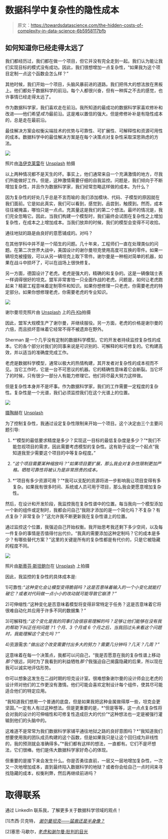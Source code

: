 # 数据科学中复杂性的隐性成本

> 原文：<https://towardsdatascience.com/the-hidden-costs-of-complexity-in-data-science-6b5958117bfb>

## 如何知道你已经走得太远了

我们都经历过，我们都在做一个项目，但它并没有完全走到一起。我们认为能让我们实现目标的模式没有成功。因此，我们很想增加一点复杂性，“如果我为这个项目定制一点这个函数会怎么样？”

其他时候，我们开始一个项目，头脑风暴前进的道路。我们把伟大的想法放在黑板上。他们都处于数据科学的前沿。每个人都很兴奋，但有一种挥之不去的感觉，也许事情已经走得太远了。

作为数据科学家，我们喜欢走在前沿。我所知道的最成功的数据科学家喜欢修补和改进——他们希望*成为*最前沿。这是难以置信的强大。但是修修补补是有隐性成本的，总是走在最前沿。

最佳解决方案会权衡尖端技术的优势与可靠性、可扩展性、可解释性和资源可用性的成本。数据科学中的最佳解决方案是在每个决策点对复杂性采取深思熟虑的方法。

![](img/bc83322b8eff7826279d9593fb5787d2.png)

照片由[洛伊克莱雷](https://unsplash.com/@loicleray?utm_source=medium&utm_medium=referral)在 [Unsplash](https://unsplash.com?utm_source=medium&utm_medium=referral) 拍摄

以上两种情况都不是天生的坏。事实上，他们通常来自一个充满激情的地方，尽我们所能做好工作。但是，这种激情需要仔细的自我监控。问题是，我们倾向于不断增加复杂性，并且作为数据科学家，我们经常忽略这样做的成本。为什么？

因为复杂性的好处几乎总是不言而喻的:我们添加模块、代码、子模型的原因就在我们面前。它是如此真实，我们可以看到，感觉到，品尝到，触摸到。然而，成本往往被掩盖，哪怕只是一点点。充其量这是我们的第二个想法。最坏的情况是，我们完全忽略它。因此，当我们构建一个模型时，我们最终会试图在复杂性之上增加复杂性，在成本之上增加成本。当我们放弃的时候，我们的模型会变得不可收拾。

通往地狱的路是由良好的意愿铺成的。对吗？

在其他学科中并不是一个陌生的问题。几十年来，工程师们一直在处理类似的问题。在第二次世界大战中，美国设计的谢尔曼坦克使用高度可互换的零件。如果一辆坦克被撞毁，可以从另一辆坦克上取下零件。谢尔曼是一种相对简单的机器，如果在战斗中损坏了，可以在战场上很快修复。

另一方面，德国设计了老虎。老虎是强大的，精确的和复杂的。这是一辆像瑞士表一样调得很好的坦克。盟军非常害怕一只全面作战的老虎。问题是，如何让老虎跑起来？精密工程意味着定制零件和知识。如果你想修理一只老虎，你需要老虎的特定部分。如果你想修理老虎，你需要老虎的专业知识。

![](img/037331798096b9406abf2a449632a143.png)

谢尔曼坦克照片由 [Unsplash](https://unsplash.com?utm_source=medium&utm_medium=referral) 上的[丹·Kb](https://unsplash.com/@dante_t?utm_source=medium&utm_medium=referral)拍摄

因此，盟军大规模生产了谢尔曼，并继续服役。另一方面，老虎的价格是谢尔曼的六倍，而且损坏意味着它经常不得不被遗弃在野外。

Sherman 是一个几乎没有定制的数据科学模型。它的开发者持续监控复杂性的成本。它的各个部分对我们的同事来说是可识别的、可解释的和可修复的。它构建高效，并以适当的准确度完成工作。

老虎是数据科学模型，通常以极大的热情构建，其开发者对复杂性的成本视而不见。当它工作时，它是一台不可思议的机器。它的精确性意味着它会断裂。当它坏了的时候，只有很少一部分人有能力修理它。他们将尽最大努力这样做。

但是复杂性本身并不是坏事。作为数据科学家，我们的工作需要一定程度的复杂性。复杂性是一个光谱，我们必须监控我们在这个光谱上的位置。

![](img/26cf2a26934a42ec8524a1ae69c542ea.png)

[摄陶赫](https://unsplash.com/@gabriellic?utm_source=medium&utm_medium=referral)在 [Unsplash](https://unsplash.com?utm_source=medium&utm_medium=referral)

为了控制复杂性，我通过设定复杂性限制来开始一个项目。这个决定由三个主要问题引导:

1) *“模型的最低要求精度是多少？实现这一目标的最低复杂度是多少？”*我们不能忽视项目的需求，因此需要考虑模型的复杂性。这有助于设定一个起点“我知道我至少需要这个项目的中等复杂程度。”

2) *“这个项目需要某种缩放吗？”如果项目要扩展，那么我会对复杂性限制更加严格。牺牲可靠性将被认为是非常昂贵的成本。*

3) *“项目有多少资源可用？”*我可以支配的资源将进一步影响我让项目变得有多复杂。如果我有很多时间、系统或人员可用于项目，那么我会更愿意增加复杂性。

然后，在设计和开发阶段，我监控我在复杂性谱中的位置。每当我向一个模型添加一个新的组件或定制时，我都会问自己“我刚才添加的是一个简化吗？不复杂？有点复杂？非常复杂？”这允许我不断更新我在复杂性谱上的位置。

通过监控这个位置，我强迫自己开始权衡。我开始思考我还剩下多少空间，以及每一件复杂的事情是否值得付出代价。“我真的需要添加这种定制吗？它的成本是多少？有哪些替代方案？”这里的关键是所有的复杂性都是有代价的，只是它被隐藏的程度不同。

![](img/c314a6f9f3fc8df279672fdc43cfbdc3.png)

照片由[斯蒂芬·斯坦鲍尔](https://unsplash.com/@usinglight?utm_source=medium&utm_medium=referral)在 [Unsplash](https://unsplash.com?utm_source=medium&utm_medium=referral) 上拍摄

因此，我监控的复杂性的具体成本是:

1)可靠性:*“这种变化会让模型变得脆弱吗？这是否意味着输入的一个小变化就能打破它？或者对代码做一点小小的改动就可能导致它崩溃？”*

2)可伸缩性:“这种变化是否意味着模型将变得非常特定于任务？这是否意味着它将很难自动化并应用于许多不同的数据集？”

3)可解释性:*“这个变化是我的同事们会很容易理解的吗？足够让他们能够在没有我的帮助下纠正任何问题？1 个月、3 个月或 6 个月之后，当我回过头来看这个问题时，我能理解这个变化吗？”*

4)资源需求:*“做出这个改变需要付出多大的努力？需要几分钟吗？几天？几周？”*

这意味着在每一个决策点，我都可以问自己，“我是否愿意在我的复杂性谱上移动*那个*很远，同时为了我看到的利益牺牲*那个*我强迫自己揭露隐藏的后果，所以现在我可以诚实地评估形势。

你可以想象这发生在二战时期的坦克设计室。很难想象谢尔曼的设计师会比老虎的设计师对他们的工作更没有激情。他们可能会喜欢定制设计每个组件，使其尽可能适合他们的特定应用。

“我知道我们想用一个普通的底盘，但是如果我把这种金属做得厚一些，坦克会更坚固。”一定有人有过这种想法。但是更重要的是，*“但是等等，这一点点复杂性将会对我的设计的可伸缩性和可修复性造成巨大的代价”*这种想法也一定是被强行灌输到他们的头脑中的。

这难道不是常常为我们数据科学家铺平通往地狱之路的良好意图吗？*“我知道我们想要使用我的团队成员构建的这个函数，但是如果我只是让这个回归成为非线性的，我的预测就会准确得多。”*我们都有这样的想法，一直都有。它们不是坏想法，它们很棒。他们是伟大数据科学家好奇心的体现。

但重要的是接下来会发生什么。你是否勇往直前，一层又一层地增加复杂性，一次又一次地增加成本，直到最终陷入数据科学的地狱？或者你会给自己一点时间来寻找隐藏的成本，权衡利弊，然后再继续前进吗？

# 取得联系

通过 LinkedIn 联系我，了解更多关于数据科学领域的观点！

[1]杰西·贝克特， [*谢尔曼坦克——猛兽还是半身像？*](https://www.warhistoryonline.com/war-articles/sherman-2.html?chrome=1)

[2]塞思·马歇尔，[老虎和谢尔曼:批判的目光](https://military-historian.squarespace.com/blog/2017/11/13/the-tiger-and-the-sherman-a-critical-look)